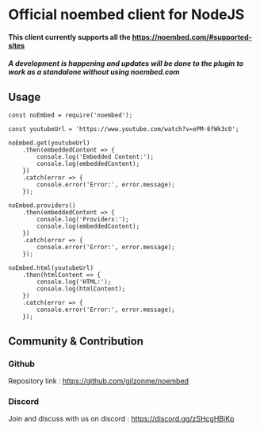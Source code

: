 # Official noembed client for NodeJS

#### This client currently supports all the <a href="https://noembed.com/#supported-sites" target="_blank">https://noembed.com/#supported-sites</a>
##### A development is happening and updates will be done to the plugin to work as a standalone without using noembed.com

## Usage

~~~
const noEmbed = require('noembed');

const youtubeUrl = 'https://www.youtube.com/watch?v=ePM-6fWk3c0';

noEmbed.get(youtubeUrl)
    .then(embeddedContent => {
        console.log('Embedded Content:');
        console.log(embeddedContent);
    })
    .catch(error => {
        console.error('Error:', error.message);
    });

noEmbed.providers()
    .then(embeddedContent => {
        console.log('Providers:');
        console.log(embeddedContent);
    })
    .catch(error => {
        console.error('Error:', error.message);
    });

noEmbed.html(youtubeUrl)
    .then(htmlContent => {
        console.log('HTML:');
        console.log(htmlContent);
    })
    .catch(error => {
        console.error('Error:', error.message);
    });
~~~

## Community & Contribution

### Github

Repository link : https://github.com/gilzonme/noembed

### Discord

Join and discuss with us on discord : https://discord.gg/zSHcgHBjKp
